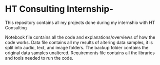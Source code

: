 # HT Consulting Internship-
This repository contains all my projects done during my internshio with HT Consulting

Notebook file contains all the code and explanations/overviews of how the code works.
Data file contains all my results of altering data samples, it is split into audio, text, and image folders. The backup folder contains the original data samples unaltered.
Requirements file contains all the libraries and tools needed to run the code.
